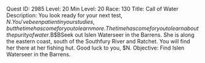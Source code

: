 Quest ID: 2985
Level: 20
Min Level: 20
Race: 130
Title: Call of Water
Description: You look ready for your next test, $N. You've been patient in your studies, but the time has come for you to learn more. The time has come for you to learn about the purity of water.$B$BSeek out Islen Waterseer in the Barrens. She is along the eastern coast, south of the Southfury River and Ratchet. You will find her there at her fishing hut. Good luck to you, $N.
Objective: Find Islen Waterseer in the Barrens.
